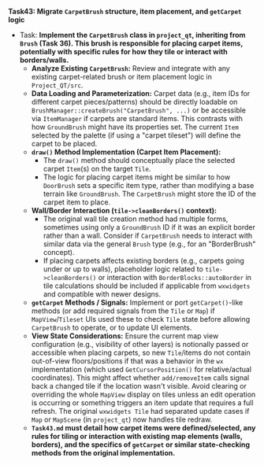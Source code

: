 **Task43: Migrate `CarpetBrush` structure, item placement, and `getCarpet` logic**
- Task: **Implement the `CarpetBrush` class in `project_qt`, inheriting from `Brush` (Task 36). This brush is responsible for placing carpet items, potentially with specific rules for how they tile or interact with borders/walls.**
    - **Analyze Existing `CarpetBrush`:** Review and integrate with any existing carpet-related brush or item placement logic in `Project_QT/src`.
    - **Data Loading and Parameterization:** Carpet data (e.g., item IDs for different carpet pieces/patterns) should be directly loadable on `BrushManager::createBrush("CarpetBrush", ...)` or be accessible via `ItemManager` if carpets are standard items. This contrasts with how `GroundBrush` might have its properties set. The current `Item` selected by the palette (if using a "carpet tileset") will define the carpet to be placed.
    - **`draw()` Method Implementation (Carpet Item Placement):**
        -   The `draw()` method should conceptually place the selected carpet `Item`(s) on the target `Tile`.
        -   The logic for placing carpet items might be similar to how `DoorBrush` sets a specific item type, rather than modifying a base terrain like `GroundBrush`. The `CarpetBrush` might store the ID of the carpet item to place.
    - **Wall/Border Interaction (`tile->cleanBorders()` context):**
        -   The original wall tile creation method had multiple forms, sometimes using only a `GroundBrush` ID if it was an explicit border rather than a wall. Consider if `CarpetBrush` needs to interact with similar data via the general `Brush` type (e.g., for an "BorderBrush" concept).
        -   If placing carpets affects existing borders (e.g., carpets going under or up to walls), placeholder logic related to `tile->cleanBorders()` or interaction with `BorderBlocks::autoBorder` in tile calculations should be included if applicable from `wxwidgets` and compatible with newer designs.
    - **`getCarpet` Methods / Signals:** Implement or port `getCarpet()`-like methods (or add required signals from the `Tile` or `Map`) if `MapView`/`Tileset` UIs used these to check `Tile` state before allowing `CarpetBrush` to operate, or to update UI elements.
    - **View State Considerations:** Ensure the current map view configuration (e.g., visibility of other layers) is notionally passed or accessible when placing carpets, so new `Tile`/items do not contain out-of-view floors/positions if that was a behavior in the `wx` implementation (which used `GetCursorPosition()` for relative/actual coordinates). This might affect whether `add/removeItem` calls signal back a changed tile if the location wasn't visible. Avoid clearing or overriding the whole `MapView` display on tiles unless an edit operation is occurring or something triggers an item update that requires a full refresh. The original `wxwidgets Tile` had separated update cases if `Map` or `MapScene` (in `project_qt`) now handles tile redraw.
    - **`Task43.md` must detail how carpet items were defined/selected, any rules for tiling or interaction with existing map elements (walls, borders), and the specifics of `getCarpet` or similar state-checking methods from the original implementation.**
